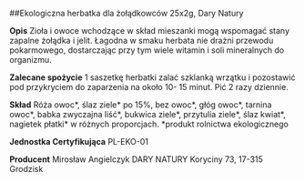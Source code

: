 ##Ekologiczna herbatka dla żołądkowców 25x2g, Dary Natury

**Opis** Zioła i owoce wchodzące w skład mieszanki mogą wspomagać stany zapalne żołądka i jelit. Łagodna w smaku herbata nie drażni przewodu pokarmowego, dostarczając przy tym wiele witamin i soli mineralnych do organizmu.

**Zalecane spożycie** 1 saszetkę herbatki zalać szklanką wrzątku i pozostawić pod przykryciem do zaparzenia na około 10- 15 minut. Pić 2 razy dziennie.

**Skład** Róża owoc\*, ślaz ziele\* po 15%, bez owoc\*, głóg owoc\*, tarnina owoc\*, babka zwyczajna liść\*, bukwica ziele\*, przytulia ziele\*, ślaz kwiat\*, nagietek płatki\* w różnych proporcjach.
\*produkt rolnictwa ekologicznego

**Jednostka Certyfikująca** PL-EKO-01

**Producent** Mirosław Angielczyk DARY NATURY
Koryciny 73, 17-315 Grodzisk
